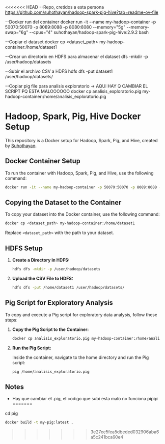 <<<<<<< HEAD
--Repo, cretidos a esta persona
https://github.com/suhothayan/hadoop-spark-pig-hive?tab=readme-ov-file

--Docker run del container
docker run -it --name my-hadoop-container -p 50070:50070 -p 8089:8088 -p 8080:8080 --memory="5g" --memory-swap="6g" --cpus="4" suhothayan/hadoop-spark-pig-hive:2.9.2 bash

--Copiar el dataset
docker cp <dataset_path> my-hadoop-container:/home/dataset1

--Crear un directorio en HDFS para almacenar el dataset
     dfs -mkdir -p /user/hadoop/datasets

--Subir el archivo CSV a HDFS
hdfs dfs -put dataset1 /user/hadoop/datasets/

--Copiar pig file para analisis exploratorio -> AQUI HAY Q CAMBIAR EL SCRIPT PQ ESTA MALOOOOOO
docker cp analisis_exploratorio.pig my-hadoop-container:/home/analisis_exploratorio.pig

# Hadoop, Spark, Pig, Hive Docker Setup

This repository is a Docker setup for Hadoop, Spark, Pig, and Hive, created by [Suhothayan](https://github.com/suhothayan).

## Docker Container Setup

To run the container with Hadoop, Spark, Pig, and Hive, use the following command:

```sh
docker run -it --name my-hadoop-container -p 50070:50070 -p 8089:8088 -p 8080:8080 --memory="5g" --memory-swap="6g" --cpus="4" suhothayan/hadoop-spark-pig-hive:2.9.2 bash
```

## Copying the Dataset to the Container

To copy your dataset into the Docker container, use the following command:

```sh
docker cp <dataset_path> my-hadoop-container:/home/dataset1
```

Replace `<dataset_path>` with the path to your dataset.

## HDFS Setup

1. **Create a Directory in HDFS:**

    ```sh
    hdfs dfs -mkdir -p /user/hadoop/datasets
    ```

2. **Upload the CSV File to HDFS:**

    ```sh
    hdfs dfs -put /home/dataset1 /user/hadoop/datasets/
    ```

## Pig Script for Exploratory Analysis

To copy and execute a Pig script for exploratory data analysis, follow these steps:

1. **Copy the Pig Script to the Container:**

    ```sh
    docker cp analisis_exploratorio.pig my-hadoop-container:/home/analisis_exploratorio.pig
    ```

2. **Run the Pig Script:**

    Inside the container, navigate to the home directory and run the Pig script:

    ```sh
    pig /home/analisis_exploratorio.pig
    ```

## Notes

- Hay que cambiar el .pig, el codigo que subi esta malo no funciona pipipi
=======


cd pig

```bash 
docker build -t my-pig:latest .
```
>>>>>>> 3e27ee5fea5dbeded032906aba6a5c241bca60e4
